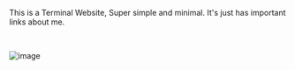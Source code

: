This is a Terminal Website, Super simple and minimal. It's just has important links about me.

<br/>


![image](https://github.com/khansaad1275/terminal/assets/32749921/562a6fd7-f768-4aaa-8e07-9256d547252a)
